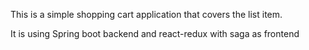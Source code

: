 This is a simple shopping cart application that covers the list item. 

It is using Spring boot backend and react-redux with saga as frontend